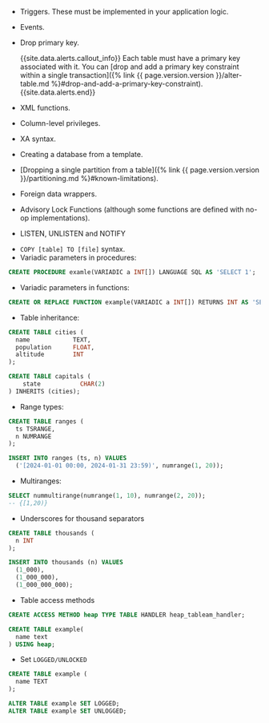 - Triggers. These must be implemented in your application logic.
- Events.
- Drop primary key.

    {{site.data.alerts.callout_info}}
    Each table must have a primary key associated with it. You can [drop and add a primary key constraint within a single transaction]({% link {{ page.version.version }}/alter-table.md %}#drop-and-add-a-primary-key-constraint).
    {{site.data.alerts.end}}
- XML functions.
- Column-level privileges.
- XA syntax.
- Creating a database from a template.
- [Dropping a single partition from a table]({% link {{ page.version.version }}/partitioning.md %}#known-limitations).
- Foreign data wrappers.
- Advisory Lock Functions (although some functions are defined with no-op implementations).
* LISTEN, UNLISTEN and NOTIFY
- `COPY [table] TO [file]` syntax.
- Variadic parameters in procedures:

``` sql
CREATE PROCEDURE examle(VARIADIC a INT[]) LANGUAGE SQL AS 'SELECT 1';
```

- Variadic parameters in functions:

``` sql
CREATE OR REPLACE FUNCTION example(VARIADIC a INT[]) RETURNS INT AS 'SELECT 1' LANGUAGE SQL;
```

- Table inheritance:

``` sql
CREATE TABLE cities (
  name            TEXT,
  population      FLOAT,
  altitude        INT
);

CREATE TABLE capitals (
	state           CHAR(2)
) INHERITS (cities);
```

- Range types:

``` sql
CREATE TABLE ranges (
  ts TSRANGE,
  n NUMRANGE
);

INSERT INTO ranges (ts, n) VALUES
  ('[2024-01-01 00:00, 2024-01-31 23:59)', numrange(1, 20));
```

- Multiranges:

``` sql
SELECT nummultirange(numrange(1, 10), numrange(2, 20));
-- {[1,20)}
```

* Underscores for thousand separators

``` sql
CREATE TABLE thousands (
  n INT
);

INSERT INTO thousands (n) VALUES
  (1_000),
  (1_000_000),
  (1_000_000_000);
```

* Table access methods

``` sql
CREATE ACCESS METHOD heap TYPE TABLE HANDLER heap_tableam_handler;

CREATE TABLE example(
  name text
) USING heap;
```

* Set `LOGGED/UNLOCKED`

``` sql
CREATE TABLE example (
  name TEXT
);

ALTER TABLE example SET LOGGED;
ALTER TABLE example SET UNLOGGED;
```